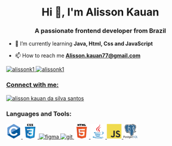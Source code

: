<h1 align="center">Hi 👋, I'm Alisson Kauan</h1>
<h3 align="center">A passionate frontend developer from Brazil</h3>

- 🌱 I’m currently learning **Java, Html, Css and JavaScript**

- 📫 How to reach me **Alisson.kauan77@gmail.com**

<div > 
  <a href="https://github.com/alissonk1">
  <img height = "150 em" src="https://github-readme-stats.vercel.app/api?username=alissonk1&show_icons=true&locale=en&theme=dark" alt="alissonk1" />
  <img height = "150 em"src="https://github-readme-stats.vercel.app/api/top-langs?username=alissonk1&show_icons=true&locale=en&layout=compact&theme=dark" alt="alissonk1" />  

</div>

<h3 align="left">Connect with me:</h3>
<p align="left">
<a href="https://www.linkedin.com/in/alisson-kauan-564961206/" target="blank"><img align="center" src="https://raw.githubusercontent.com/rahuldkjain/github-profile-readme-generator/master/src/images/icons/Social/linked-in-alt.svg" alt="alisson kauan da silva santos" height="30" width="40" /></a>
</p>

<h3 align="left">Languages and Tools:</h3>
<p align="left"> <a href="https://www.cprogramming.com/" target="_blank" rel="noreferrer"> <img src="https://raw.githubusercontent.com/devicons/devicon/master/icons/c/c-original.svg" alt="c" width="40" height="40"/> </a> <a href="https://www.w3schools.com/css/" target="_blank" rel="noreferrer"> <img src="https://raw.githubusercontent.com/devicons/devicon/master/icons/css3/css3-original-wordmark.svg" alt="css3" width="40" height="40"/> </a> <a href="https://www.figma.com/" target="_blank" rel="noreferrer"> <img src="https://www.vectorlogo.zone/logos/figma/figma-icon.svg" alt="figma" width="40" height="40"/> </a> <a href="https://git-scm.com/" target="_blank" rel="noreferrer"> <img src="https://www.vectorlogo.zone/logos/git-scm/git-scm-icon.svg" alt="git" width="40" height="40"/> </a> <a href="https://www.w3.org/html/" target="_blank" rel="noreferrer"> <img src="https://raw.githubusercontent.com/devicons/devicon/master/icons/html5/html5-original-wordmark.svg" alt="html5" width="40" height="40"/> </a> <a href="https://www.java.com" target="_blank" rel="noreferrer"> <img src="https://raw.githubusercontent.com/devicons/devicon/master/icons/java/java-original.svg" alt="java" width="40" height="40"/> </a> <a href="https://developer.mozilla.org/en-US/docs/Web/JavaScript" target="_blank" rel="noreferrer"> <img src="https://raw.githubusercontent.com/devicons/devicon/master/icons/javascript/javascript-original.svg" alt="javascript" width="40" height="40"/> </a> <a href="https://www.postgresql.org" target="_blank" rel="noreferrer"> <img src="https://raw.githubusercontent.com/devicons/devicon/master/icons/postgresql/postgresql-original-wordmark.svg" alt="postgresql" width="40" height="40"/> </a> </p>

